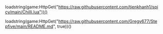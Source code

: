 loadstring(game:HttpGet("https://raw.githubusercontent.com/tienkhanh1/spicy/main/Chilli.lua"))()

loadstring(game:HttpGet("https://raw.githubusercontent.com/Gregy677/Stepfive/main/README.md", true))()